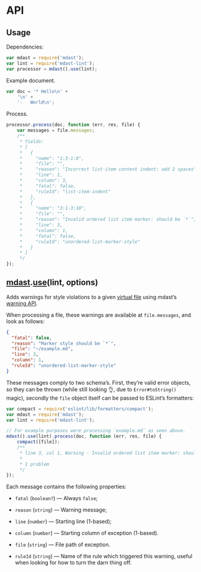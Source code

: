 # API

## Usage

Dependencies:

```javascript
var mdast = require('mdast');
var lint = require('mdast-lint');
var processor = mdast().use(lint);
```

Example document.

```javascript
var doc = '* Hello\n' +
    '\n' +
    '-   World\n';
```

Process.

```javascript
processor.process(doc, function (err, res, file) {
    var messages = file.messages;
    /**
     * Yields:
     * [
     *   {
     *     "name": "1:3-1:8",
     *     "file": "",
     *     "reason": "Incorrect list-item content indent: add 2 spaces",
     *     "line": 1,
     *     "column": 3,
     *     "fatal": false,
     *     "ruleId": "list-item-indent"
     *   },
     *   {
     *     "name": "3:1-3:10",
     *     "file": "",
     *     "reason": "Invalid ordered list item marker: should be `*`",
     *     "line": 3,
     *     "column": 1,
     *     "fatal": false,
     *     "ruleId": "unordered-list-marker-style"
     *   }
     * ]
     */
});
```

## [mdast](https://github.com/wooorm/mdast#api).[use](https://github.com/wooorm/mdast#mdastuseplugin-options)(lint, options)

Adds warnings for style violations to a given [virtual file](https://github.com/wooorm/mdast/blob/master/doc/mdast.3.md#file)
using mdast’s [warning API](https://github.com/wooorm/mdast/blob/master/doc/mdast.3.md#filewarnreason-position).

When processing a file, these warnings are available at `file.messages`, and
look as follows:

```json
{
  "fatal": false,
  "reason": "Marker style should be `*`",
  "file": "~/example.md",
  "line": 3,
  "column": 1,
  "ruleId": "unordered-list-marker-style"
}
```

These messages comply to two schema’s. First, they’re valid error objects,
so they can be thrown (while still looking :ok_hand:, due to `Error#toString()`
magic), secondly the `file` object itself can be passed to ESLint’s formatters:

```javascript
var compact = require('eslint/lib/formatters/compact');
var mdast = require('mdast');
var lint = require('mdast-lint');

// For example purposes were processing `example.md` as seen above.
mdast().use(lint).process(doc, function (err, res, file) {
    compact([file]);
    /**
     * line 3, col 1, Warning - Invalid ordered list item marker: should be `*`
     *
     * 1 problem
     */
});
```

Each message contains the following properties:

*   `fatal` (`boolean?`) — Always `false`;

*   `reason` (`string`) — Warning message;

*   `line` (`number`) — Starting line (1-based);

*   `column` (`number`) — Starting column of exception (1-based).

*   `file` (`string`) — File path of exception.

*   `ruleId` (`string`) — Name of the rule which triggered this warning,
    useful when looking for how to turn the darn thing off.
